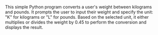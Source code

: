 This simple Python program converts a user's weight between kilograms and pounds.
It prompts the user to input their weight and specify the unit: "K" for kilograms or "L" for pounds. 
Based on the selected unit, it either multiplies or divides the weight by 0.45 to perform the conversion and displays the result.
